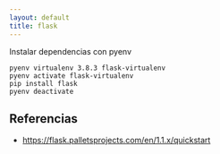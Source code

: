 ```yaml
---
layout: default
title: flask
---
```


Instalar dependencias con pyenv

    pyenv virtualenv 3.8.3 flask-virtualenv
    pyenv activate flask-virtualenv
    pip install flask
    pyenv deactivate

## Referencias

* https://flask.palletsprojects.com/en/1.1.x/quickstart
